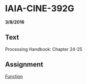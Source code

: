 # IAIA-CINE-392G
**3/8/2016**
  
## Text
Processing Handbook: Chapter 24-25  

## Assignment
[Function](../assignment/A5-Function.md)  
